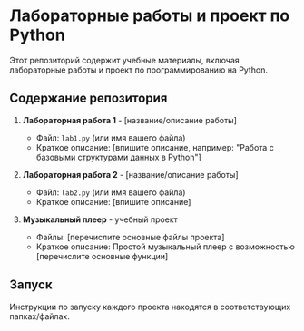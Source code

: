 # Лабораторные работы и проект по Python

Этот репозиторий содержит учебные материалы, включая лабораторные работы и проект по программированию на Python.

## Содержание репозитория

1. **Лабораторная работа 1** - [название/описание работы]
   - Файл: `lab1.py` (или имя вашего файла)
   - Краткое описание: [впишите описание, например: "Работа с базовыми структурами данных в Python"]

2. **Лабораторная работа 2** - [название/описание работы]
   - Файл: `lab2.py` (или имя вашего файла)
   - Краткое описание: [впишите описание]

3. **Музыкальный плеер** - учебный проект
   - Файлы: [перечислите основные файлы проекта]
   - Краткое описание: Простой музыкальный плеер с возможностью [перечислите основные функции]


## Запуск

Инструкции по запуску каждого проекта находятся в соответствующих папках/файлах.
